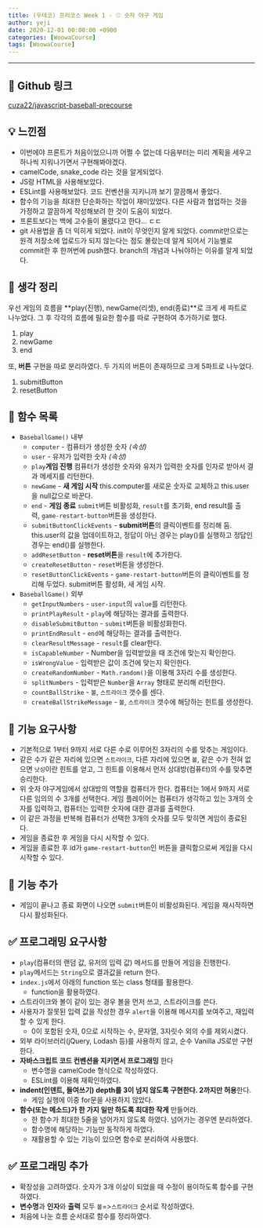 ```yaml
---
title: (우테코) 프리코스 Week 1 - ⚾ 숫자 야구 게임
author: yeji
date: 2020-12-01 00:00:00 +0900
categories: [WoowaCourse]
tags: [WoowaCourse]
---
```

* * *
## **🔗 Github 링크**
[cuza22/javascript-baseball-precourse](https://github.com/cuza22/javascript-baseball-precourse)

## **💡 느낀점**

- 이번에야 프론트가 처음이었으니까 어쩔 수 없는데 다음부터는 미리 계획을 세우고 하나씩 지워나가면서 구현해봐야겠다.
- camelCode, snake_code 라는 것을 알게되었다.
- JS랑 HTML을 사용해보았다.
- ESLint를 사용해보았다. 코드 컨벤션을 지키니까 보기 깔끔해서 좋았다.
- 함수의 기능을 최대한 단순화하는 작업이 재미있었다. 다른 사람과 협업하는 것을 가정하고 깔끔하게 작성해보려 한 것이 도움이 되었다.
- 프론트보다는 백에 고수들이 몰렸다고 한다... ㄷㄷ
- git 사용법을 좀 더 익히게 되었다. init이 무엇인지 알게 되었다. commit만으로는 원격 저장소에 업로드가 되지 않는다는 점도 몰랐는데 알게 되어서 기능별로 commit한 후 한꺼번에 push했다. branch의 개념과 나눠야하는 이유를 알게 되었다.

## **📌 생각 정리**

우선 게임의 흐름을 **play(진행), newGame(리셋), end(종료)**로 크게 세 파트로 나누었다. 그 후 각각의 흐름에 필요한 함수를 따로 구현하여 추가하기로 했다.

1. play
2. newGame
3. end

또, **버튼** 구현을 따로 분리하였다. 두 가지의 버튼이 존재하므로 크게 5파트로 나누었다.

1. submitButton
2. resetButton

## **📌 함수 목록**

- `BaseballGame()` 내부
    - `computer` - 컴퓨터가 생성한 숫자 *(속성)*
    - `user` - 유저가 입력한 숫자 *(속성)*
    - `play`**게임 진행** 컴퓨터가 생성한 숫자와 유저가 입력한 숫자를 인자로 받아서 결과 메세지를 리턴한다.
    - `newGame` - **새 게임 시작** this.computer를 새로운 숫자로 교체하고 this.user을 null값으로 바꾼다.
    - `end` - **게임 종료** `submit`버튼 비활성화, `result`를 초기화, end result를 출력, `game-restart-button`버튼을 생성한다.
    - `submitButtonClickEvents` - **submit버튼**의 클릭이벤트를 정리해 둠. this.user의 값을 업데이트하고, 정답이 아닌 경우는 play()를 실행하고 정답인 경우는 end()를 실행한다.
    - `addResetButton` - **reset버튼**을 `result`에 추가한다.
    - `createResetButton` - `reset`버튼을 생성한다.
    - `resetButtonClickEvents` - `game-restart-button`버튼의 클릭이벤트를 정리해 두었다. submit버튼 활성화, 새 게임 시작.
- `BaseballGame()` 외부
    - `getInputNumbers` - `user-input`의 `value`를 리턴한다.
    - `printPlayResult` - `play`에 해당하는 결과를 출력한다.
    - `disableSubmitButton` - `submit`버튼을 비활성화한다.
    - `printEndResult` - `end`에 해당하는 결과를 출력한다.
    - `clearResultMessage` - `result`를 clear한다.
    - `isCapableNumber` - Number을 입력받았을 때 조건에 맞는지 확인한다.
    - `isWrongValue` - 입력받은 값이 조건에 맞는지 확인한다.
    - `createRandomNumber` - `Math.random()`을 이용해 3자리 수를 생성한다.
    - `splitNumbers` - 입력받은 `Number`을 `Array` 형태로 분리해 리턴한다.
    - `countBallStrike` - `볼`, `스트라이크` 갯수를 센다.
    - `createBallStrikeMessage` - `볼`, `스트라이크` 갯수에 해당하는 힌트를 생성한다.

## **🎯 기능 요구사항**

-  기본적으로 1부터 9까지 서로 다른 수로 이루어진 3자리의 수를 맞추는 게임이다.
-  같은 수가 같은 자리에 있으면 `스트라이크`, 다른 자리에 있으면 `볼`, 같은 수가 전혀 없으면 `낫싱`이란 힌트를 얻고, 그 힌트를 이용해서 먼저 상대방(컴퓨터)의 수를 맞추면 승리한다.
-  위 숫자 야구게임에서 상대방의 역할을 컴퓨터가 한다. 컴퓨터는 1에서 9까지 서로 다른 임의의 수 3개를 선택한다. 게임 플레이어는 컴퓨터가 생각하고 있는 3개의 숫자를 입력하고, 컴퓨터는 입력한 숫자에 대한 결과를 출력한다.
-  이 같은 과정을 반복해 컴퓨터가 선택한 3개의 숫자를 모두 맞히면 게임이 종료된다.
-  게임을 종료한 후 게임을 다시 시작할 수 있다.
-  게임을 종료한 후 id가 `game-restart-button`인 버튼을 클릭함으로써 게임을 다시 시작할 수 있다.

## **🎯 기능 추가**

-  게임이 끝나고 종료 화면이 나오면 `submit`버튼이 비활성화된다. 게임을 재시작하면 다시 활성화된다.

## **✅ 프로그래밍 요구사항**

-  `play`(컴퓨터의 랜덤 값, 유저의 입력 값) 메서드를 만들어 게임을 진행한다.
-  `play`메서드는 `String`으로 결과값을 return 한다.
-  `index.js`에서 아래의 function 또는 class 형태를 활용한다.
    - function을 활용하였다.
-  스트라이크와 볼이 같이 있는 경우 볼을 먼저 쓰고, 스트라이크를 쓴다.
-  사용자가 잘못된 입력 값을 작성한 경우 `alert`을 이용해 메시지를 보여주고, 재입력할 수 있게 한다.
    - 0이 포함된 숫자, 0으로 시작하는 수, 문자열, 3자릿수 외의 수를 제외시켰다.
-  외부 라이브러리(jQuery, Lodash 등)를 사용하지 않고, 순수 Vanilla JS로만 구현한다.
-  **자바스크립트 코드 컨벤션을 지키면서 프로그래밍** 한다
    - 변수명을 camelCode 형식으로 작성하였다.
    - ESLint를 이용해 재확인하였다.
-  **indent(인덴트, 들여쓰기) depth를 3이 넘지 않도록 구현한다. 2까지만 허용**한다.
    - 게임 실행에 이중 for문을 사용하지 않았다.
-  **함수(또는 메소드)가 한 가지 일만 하도록 최대한 작게** 만들어라.
    - 한 함수가 최대한 5줄을 넘어가지 않도록 하였다. 넘어가는 경우엔 분리하였다.
    - 함수명에 해당하는 기능만 동작하게 하였다.
    - 재활용할 수 있는 기능이 있으면 함수로 분리하여 사용했다.

## **✅ 프로그래밍 추가**

-  확장성을 고려하였다. 숫자가 3개 이상이 되었을 때 수정이 용이하도록 함수를 구현하였다.
-  **변수명**과 **인자**와 **출력** 모두 `볼`=>`스트라이크` 순서로 작성하였다.
-  처음에 나눈 흐름 순서대로 함수를 정리하였다.
